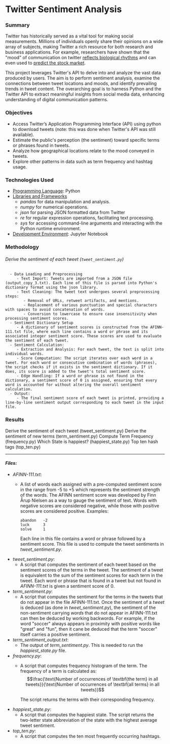 # Twitter Sentiment Analysis

### Summary

Twitter has historically served as a vital tool for making social measurements. Millions of individuals openly share their opinions on a wide array of subjects, making Twitter a rich resource for both research and business applications. For example, researchers have shown that the "mood" of communication on twitter [reflects biological rhythms](https://www.nytimes.com/2011/09/30/science/30twitter.html) and can even used to [predict the stock market](https://arxiv.org/pdf/1010.3003&embedded=true).

This project leverages Twitter's API to delve into and analyze the vast data produced by users. The aim is to perform sentiment analysis, examine the connections between tweet locations and moods, and identify prevailing trends in tweet content. The overarching goal is to harness Python and the Twitter API to extract meaningful insights from social media data, enhancing understanding of digital communication patterns.

### Objectives

*	Access Twitter’s Application Programming Interface (API) using python to download tweets (note: this was done when Twitter's API was still available).
*	Estimate the public's perception (the sentiment) toward specific terms or phrases found in tweets.
*	Analyze how geographical locations relate to the mood conveyed in tweets.
*	Explore other patterns in data such as term frequency and hashtag usage.

### Technologies Used

- <ins>Programming Language</ins>: Python
- <ins>Libraries and Frameworks</ins>
   - _pandas_ for data manipulation and analysis.
   - _numpy_ for numerical operations.
   - _json_ for parsing JSON formatted data from Twitter
   - _re_ for regular expression operations, facilitating text processing.
   - _sys_ for accessing command-line arguments and interacting with the Python runtime environment.
- <ins>Development Environment</ins>: Jupyter Notebook

### Methodology

###### Derive the sentiment of each tweet (`tweet_sentiment.py`)
   
      - Data Loading and Preprocessing
         - Text Import: Tweets are imported from a JSON file (output_copy_3.txt). Each line of this file is parsed into Python's dictionary format using the json library.
         - Text Cleaning: The tweet text undergoes several preprocessing steps:
            - Removal of URLs, retweet artifacts, and mentions.
            - Replacement of various punctuation and special characters with spaces to avoid concatenation of words.
            - Conversion to lowercase to ensure case insensitivity when processing sentiment scores.
      - Sentiment Dictionary Setup
         - A dictionary of sentiment scores is constructed from the AFINN-111.txt file, where each line contains a word or phrase and its associated integer sentiment score. These scores are used to evaluate the sentiment of each tweet.
      - Sentiment Calculation:
         - Extraction and Analysis: For each tweet, the text is split into individual words.
         - Score Computation: The script iterates over each word in a tweet. For each word or consecutive combination of words (phrases), the script checks if it exists in the sentiment dictionary. If it does, its score is added to the tweet's total sentiment score.
         - Edge Handling: If a word or phrase is not found in the dictionary, a sentiment score of 0 is assigned, ensuring that every word is accounted for without altering the overall sentiment calculation.
      - Output:
         - The final sentiment score of each tweet is printed, providing a line-by-line sentiment output corresponding to each tweet in the input file.


### Results

Derive the sentiment of each tweet (tweet_sentiment.py)
Derive the sentiment of new terms (term_sentiment.py)
Compute Term Frequency (frequency.py)
Which State is happiest? (happiest_state.py)
Top ten hash tags (top_ten.py)


***

#### _Files:_

* _AFINN-111.txt_:
    * A list of words each assigned with a pre-computed sentiment score in the range from -5 to +5 which represents the sentiment strength of the words. The AFINN sentiment score was developed by Finn Årup Nielsen as a way to gauge the sentiment of text. Words with negative scores are considered negative, while those with positive scores are considered positive. Examples:

          abandon   -2
          luck      3
          solve     1
      
      Each line in this file contains a word or phrase followed by a sentiment score. This file is used to compute the tweet sentiments in _tweet_sentiment.py_.
* _tweet_sentiment.py_:
    * A script that computes the sentiment of each tweet based on the sentiment scores of the terms in the tweet. The sentiment of a tweet is equivalent to the sum of the sentiment scores for each term in the tweet. Each word or phrase that is found in a tweet but not found in _AFINN-111.txt_ is given a sentiment score of 0.
* _term_sentiment.py_:
    * A script that computes the sentiment for the terms in the tweets that do not appear in the file AFINN-111.txt. Once the sentiment of a _tweet_ is deduced (as done in _tweet_sentiment.py_), the sentiment of the non-sentiment carrying _words_ that do not appear in AFINN-111.txt can then be deduced by working backwords. For example, if the word "soccer" always appears in proximity with positive words like "great" and "fun", then it cane be deduced that the term "soccer" itself carries a positive sentiment.
* _term_sentiment_output.txt_:
    * The output of _term_sentiment.py_. This is needed to run the _happiest_state.py_ file.
* _frequency.py_:
    * A script that computes frequency histogram of the term. The frequency of a term is calculated as:
      $$\frac{\text{Number of occurrences of \textbf{the term} in all tweets}}{\text{Number of occurrences of \textbf{all terms} in all tweets}}$$

      The script returns the terms with their corresponding frequency.
* _happiest_state.py_:
    * A script that computes the happiest state. The script returns the two-letter state abbreviation of the state with the highest average tweet sentiment.
* _top_ten.py_:
    * A script that computes the ten most frequently occurring hashtags.
